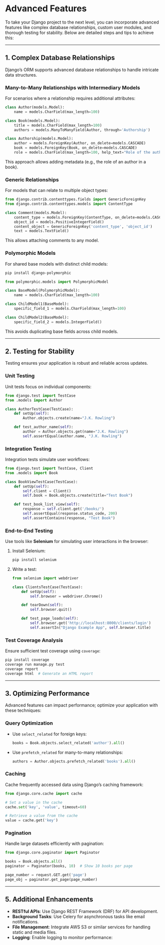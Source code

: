 # Advanced Features

To take your Django project to the next level, you can incorporate advanced features like complex database relationships, custom user modules, and thorough testing for stability. Below are detailed steps and tips to achieve this:

---

## 1. **Complex Database Relationships**
Django’s ORM supports advanced database relationships to handle intricate data structures.

### Many-to-Many Relationships with Intermediary Models
For scenarios where a relationship requires additional attributes:
```python
class Author(models.Model):
    name = models.CharField(max_length=100)

class Book(models.Model):
    title = models.CharField(max_length=100)
    authors = models.ManyToManyField(Author, through='Authorship')

class Authorship(models.Model):
    author = models.ForeignKey(Author, on_delete=models.CASCADE)
    book = models.ForeignKey(Book, on_delete=models.CASCADE)
    role = models.CharField(max_length=100, help_text="Role of the author (e.g., editor, co-author)")
```
This approach allows adding metadata (e.g., the role of an author in a book).

### Generic Relationships
For models that can relate to multiple object types:
```python
from django.contrib.contenttypes.fields import GenericForeignKey
from django.contrib.contenttypes.models import ContentType

class Comment(models.Model):
    content_type = models.ForeignKey(ContentType, on_delete=models.CASCADE)
    object_id = models.PositiveIntegerField()
    content_object = GenericForeignKey('content_type', 'object_id')
    text = models.TextField()
```
This allows attaching comments to any model.

### Polymorphic Models
For shared base models with distinct child models:
```bash
pip install django-polymorphic
```
```python
from polymorphic.models import PolymorphicModel

class BaseModel(PolymorphicModel):
    name = models.CharField(max_length=100)

class ChildModel1(BaseModel):
    specific_field_1 = models.CharField(max_length=100)

class ChildModel2(BaseModel):
    specific_field_2 = models.IntegerField()
```
This avoids duplicating base fields across child models.

---

## 2. **Testing for Stability**
Testing ensures your application is robust and reliable across updates.

### Unit Testing
Unit tests focus on individual components:
```python
from django.test import TestCase
from .models import Author

class AuthorTestCase(TestCase):
    def setUp(self):
        Author.objects.create(name="J.K. Rowling")

    def test_author_name(self):
        author = Author.objects.get(name="J.K. Rowling")
        self.assertEqual(author.name, "J.K. Rowling")
```

### Integration Testing
Integration tests simulate user workflows:
```python
from django.test import TestCase, Client
from .models import Book

class BookViewTestCase(TestCase):
    def setUp(self):
        self.client = Client()
        self.book = Book.objects.create(title="Test Book")

    def test_book_list_view(self):
        response = self.client.get('/books/')
        self.assertEqual(response.status_code, 200)
        self.assertContains(response, "Test Book")
```

### End-to-End Testing
Use tools like **Selenium** for simulating user interactions in the browser:
1. Install Selenium:
   ```bash
   pip install selenium
   ```
2. Write a test:
   ```python
   from selenium import webdriver

   class ClientsTestCase(TestCase):
       def setUp(self):
           self.browser = webdriver.Chrome()

       def tearDown(self):
           self.browser.quit()

       def test_page_loads(self):
           self.browser.get('http://localhost:8000/clients/login')
           self.assertIn("Django Example App", self.browser.title)
   ```


### Test Coverage Analysis
Ensure sufficient test coverage using `coverage`:
```bash
pip install coverage
coverage run manage.py test
coverage report
coverage html  # Generate an HTML report
```

---

## 3. **Optimizing Performance**
Advanced features can impact performance; optimize your application with these techniques:

### Query Optimization
- Use `select_related` for foreign keys:
  ```python
  books = Book.objects.select_related('author').all()
  ```
- Use `prefetch_related` for many-to-many relationships:
  ```python
  authors = Author.objects.prefetch_related('books').all()
  ```

### Caching
Cache frequently accessed data using Django’s caching framework:
```python
from django.core.cache import cache

# Set a value in the cache
cache.set('key', 'value', timeout=60)

# Retrieve a value from the cache
value = cache.get('key')
```

### Pagination
Handle large datasets efficiently with pagination:
```python
from django.core.paginator import Paginator

books = Book.objects.all()
paginator = Paginator(books, 10)  # Show 10 books per page

page_number = request.GET.get('page')
page_obj = paginator.get_page(page_number)
```

---

## 5. **Additional Enhancements**
- **RESTful APIs**: Use Django REST Framework (DRF) for API development.
- **Background Tasks**: Use Celery for asynchronous tasks like email notifications.
- **File Management**: Integrate AWS S3 or similar services for handling static and media files.
- **Logging**: Enable logging to monitor performance:
